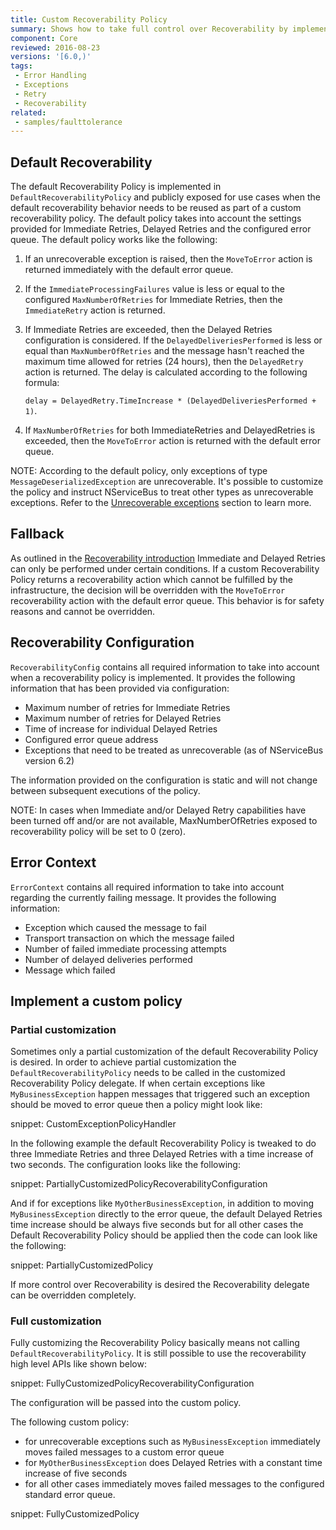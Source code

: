 ```yaml
---
title: Custom Recoverability Policy
summary: Shows how to take full control over Recoverability by implementing a Recoverability Policy
component: Core
reviewed: 2016-08-23
versions: '[6.0,)'
tags:
 - Error Handling
 - Exceptions
 - Retry
 - Recoverability
related:
 - samples/faulttolerance
---
```



## Default Recoverability

The default Recoverability Policy is implemented in `DefaultRecoverabilityPolicy` and publicly exposed for use cases when the default recoverability behavior needs to be reused as part of a custom recoverability policy. The default policy takes into account the settings provided for Immediate Retries, Delayed Retries and the configured error queue. The default policy works like the following:

 1. If an unrecoverable exception is raised, then the `MoveToError` action is returned immediately with the default error queue. 
 1. If the `ImmediateProcessingFailures` value is less or equal to the configured `MaxNumberOfRetries` for Immediate Retries, then the `ImmediateRetry` action is returned.
 1. If Immediate Retries are exceeded, then the Delayed Retries configuration is considered. If the `DelayedDeliveriesPerformed` is less or equal than `MaxNumberOfRetries` and the message hasn't reached the maximum time allowed for retries (24 hours), then the `DelayedRetry` action is returned. The delay is calculated according to the following formula:

    `delay = DelayedRetry.TimeIncrease * (DelayedDeliveriesPerformed + 1)`.

 1. If `MaxNumberOfRetries` for both ImmediateRetries and DelayedRetries is exceeded, then the `MoveToError` action is returned with the default error queue.
 
NOTE: According to the default policy, only exceptions of type `MessageDeserializedException` are unrecoverable. It's possible to customize the policy and instruct NServiceBus to treat other types as unrecoverable exceptions. Refer to the [Unrecoverable exceptions](/nservicebus/recoverability/#unrecoverable-exceptions) section to learn more.


## Fallback

As outlined in the [Recoverability introduction](/nservicebus/recoverability/) Immediate and Delayed Retries can only be performed under certain conditions. If a custom Recoverability Policy returns a recoverability action which cannot be fulfilled by the infrastructure, the decision will be overridden with the `MoveToError` recoverability action with the default error queue. This behavior is for safety reasons and cannot be overridden.


## Recoverability Configuration

`RecoverabilityConfig` contains all required information to take into account when a recoverability policy is implemented. It provides the following information that has been provided via configuration:

 * Maximum number of retries for Immediate Retries
 * Maximum number of retries for Delayed Retries
 * Time of increase for individual Delayed Retries
 * Configured error queue address
 * Exceptions that need to be treated as unrecoverable (as of NServiceBus version 6.2)

The information provided on the configuration is static and will not change between subsequent executions of the policy.

NOTE: In cases when Immediate and/or Delayed Retry capabilities have been turned off and/or are not available, MaxNumberOfRetries exposed to recoverability policy will be set to 0 (zero).


## Error Context

`ErrorContext` contains all required information to take into account regarding the currently failing message. It provides the following information:

 * Exception which caused the message to fail
 * Transport transaction on which the message failed
 * Number of failed immediate processing attempts
 * Number of delayed deliveries performed
 * Message which failed


## Implement a custom policy


### Partial customization

Sometimes only a partial customization of the default Recoverability Policy is desired. In order to achieve partial customization the `DefaultRecoverabilityPolicy` needs to be called in the customized Recoverability Policy delegate. If when certain exceptions like `MyBusinessException` happen messages that triggered such an exception should be moved to error queue then a policy might look like:

snippet: CustomExceptionPolicyHandler

In the following example the default Recoverability Policy is tweaked to do three Immediate Retries and three Delayed Retries with a time increase of two seconds. The configuration looks like the following:

snippet: PartiallyCustomizedPolicyRecoverabilityConfiguration

And if for exceptions like `MyOtherBusinessException`, in addition to moving `MyBusinessException` directly to the error queue, the default Delayed Retries time increase should be always five seconds but for all other cases the Default Recoverability Policy should be applied then the code can look like the following:

snippet: PartiallyCustomizedPolicy

If more control over Recoverability is desired the Recoverability delegate can be overridden completely.

### Full customization

Fully customizing the Recoverability Policy basically means not calling `DefaultRecoverabilityPolicy`. It is still possible to use the recoverability high level APIs like shown below:

snippet: FullyCustomizedPolicyRecoverabilityConfiguration

The configuration will be passed into the custom policy. 

The following custom policy:
- for unrecoverable exceptions such as `MyBusinessException` immediately moves failed messages to a custom error queue 
- for `MyOtherBusinessException` does Delayed Retries with a constant time increase of five seconds 
- for all other cases immediately moves failed messages to the configured standard error queue.

snippet: FullyCustomizedPolicy
